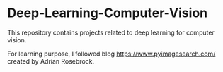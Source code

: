 # Deep-Learning-Computer-Vision
This repository contains projects related to deep learning for computer vision.

For learning purpose, I followed blog https://www.pyimagesearch.com/ created by Adrian Rosebrock.